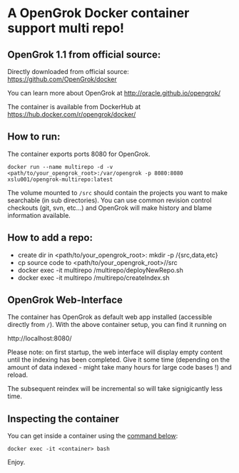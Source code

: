 # A OpenGrok Docker container support multi repo!

## OpenGrok 1.1 from official source:

Directly downloaded from official source:
https://github.com/OpenGrok/docker

You can learn more about OpenGrok at http://oracle.github.io/opengrok/

The container is available from DockerHub at https://hub.docker.com/r/opengrok/docker/


## How to run:

The container exports ports 8080 for OpenGrok.

    docker run --name multirepo -d -v <path/to/your_opengrok_root>:/var/opengrok -p 8080:8080 xslu001/opengrok-multirepo:latest

The volume mounted to `/src` should contain the projects you want to make searchable (in sub directories). You can use common revision control checkouts (git, svn, etc...) and OpenGrok will make history and blame information available.

## How to add a repo:
* create dir in <path/to/your_opengrok_root>: mkdir -p <repo name>/{src,data,etc}
* cp source code to <path/to/your_opengrok_root>/<repo name>/src
* docker exec -it multirepo /multirepo/deployNewRepo.sh <repo name>
* docker exec -it multirepo /multirepo/createIndex.sh <repo name>

## OpenGrok Web-Interface

The container has OpenGrok as default web app installed (accessible directly from `/`). With the above container setup, you can find it running on

http://localhost:8080/

Please note: on first startup, the web interface will display empty content
until the indexing has been completed. Give it some time (depending on the
amount of data indexed - might take many hours for large code bases !) and reload.

The subsequent reindex will be incremental so will take signigicantly less time.

## Inspecting the container

You can get inside a container using the [command below](https://docs.docker.com/engine/reference/commandline/exec/):

```
docker exec -it <container> bash
```

Enjoy.
